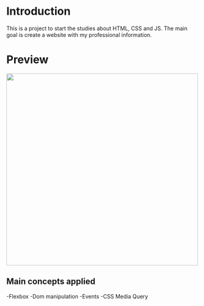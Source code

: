 # Introduction

This is a project to start the studies about HTML, CSS and JS.
The main goal is create a website with my professional information.

# Preview

<img src="https://github.com/NataliaFonseca1/SITEPORTIFOLIO/blob/branch2/preview.png" height="500">

## Main concepts applied

-Flexbox
-Dom manipulation
-Events
-CSS Media Query